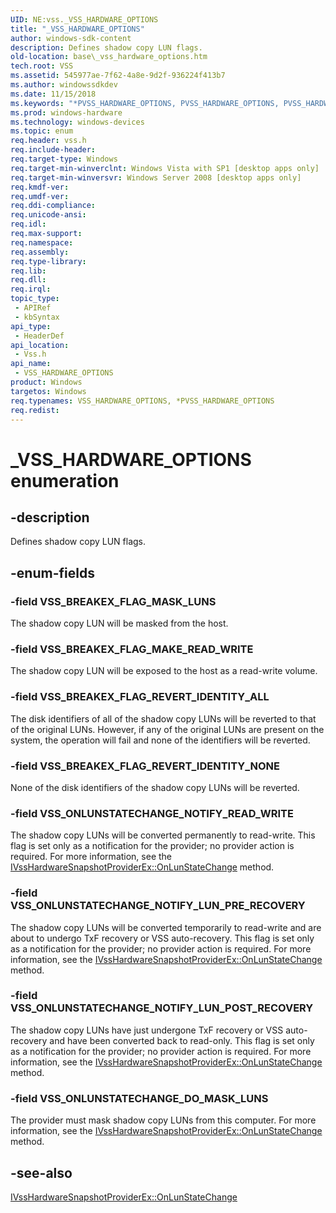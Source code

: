 ```yaml
---
UID: NE:vss._VSS_HARDWARE_OPTIONS
title: "_VSS_HARDWARE_OPTIONS"
author: windows-sdk-content
description: Defines shadow copy LUN flags.
old-location: base\_vss_hardware_options.htm
tech.root: VSS
ms.assetid: 545977ae-7f62-4a8e-9d2f-936224f413b7
ms.author: windowssdkdev
ms.date: 11/15/2018
ms.keywords: "*PVSS_HARDWARE_OPTIONS, PVSS_HARDWARE_OPTIONS, PVSS_HARDWARE_OPTIONS enumeration pointer, VSS_BREAKEX_FLAG_MAKE_READ_WRITE, VSS_BREAKEX_FLAG_MASK_LUNS, VSS_BREAKEX_FLAG_REVERT_IDENTITY_ALL, VSS_BREAKEX_FLAG_REVERT_IDENTITY_NONE, VSS_HARDWARE_OPTIONS, VSS_HARDWARE_OPTIONS enumeration, VSS_ONLUNSTATECHANGE_DO_MASK_LUNS, VSS_ONLUNSTATECHANGE_NOTIFY_LUN_POST_RECOVERY, VSS_ONLUNSTATECHANGE_NOTIFY_LUN_PRE_RECOVERY, VSS_ONLUNSTATECHANGE_NOTIFY_READ_WRITE, _VSS_HARDWARE_OPTIONS, _VSS_HARDWARE_OPTIONS enumeration, base._vss_hardware_options, vss/PVSS_HARDWARE_OPTIONS, vss/VSS_BREAKEX_FLAG_MAKE_READ_WRITE, vss/VSS_BREAKEX_FLAG_MASK_LUNS, vss/VSS_BREAKEX_FLAG_REVERT_IDENTITY_ALL, vss/VSS_BREAKEX_FLAG_REVERT_IDENTITY_NONE, vss/VSS_ONLUNSTATECHANGE_DO_MASK_LUNS, vss/VSS_ONLUNSTATECHANGE_NOTIFY_LUN_POST_RECOVERY, vss/VSS_ONLUNSTATECHANGE_NOTIFY_LUN_PRE_RECOVERY, vss/VSS_ONLUNSTATECHANGE_NOTIFY_READ_WRITE, vss/_VSS_HARDWARE_OPTIONS"
ms.prod: windows-hardware
ms.technology: windows-devices
ms.topic: enum
req.header: vss.h
req.include-header: 
req.target-type: Windows
req.target-min-winverclnt: Windows Vista with SP1 [desktop apps only]
req.target-min-winversvr: Windows Server 2008 [desktop apps only]
req.kmdf-ver: 
req.umdf-ver: 
req.ddi-compliance: 
req.unicode-ansi: 
req.idl: 
req.max-support: 
req.namespace: 
req.assembly: 
req.type-library: 
req.lib: 
req.dll: 
req.irql: 
topic_type:
 - APIRef
 - kbSyntax
api_type:
 - HeaderDef
api_location:
 - Vss.h
api_name:
 - VSS_HARDWARE_OPTIONS
product: Windows
targetos: Windows
req.typenames: VSS_HARDWARE_OPTIONS, *PVSS_HARDWARE_OPTIONS
req.redist: 
---
```


# _VSS_HARDWARE_OPTIONS enumeration


## -description


Defines shadow copy LUN flags.


## -enum-fields




### -field VSS_BREAKEX_FLAG_MASK_LUNS

The shadow copy LUN will be masked from the host.


### -field VSS_BREAKEX_FLAG_MAKE_READ_WRITE

The shadow copy LUN will be exposed to the host as a read-write volume.


### -field VSS_BREAKEX_FLAG_REVERT_IDENTITY_ALL

The disk identifiers of all of the shadow copy LUNs will be reverted to that of the original LUNs. However, if any of the original LUNs are present on the system, the operation will fail and none of the identifiers will be reverted.


### -field VSS_BREAKEX_FLAG_REVERT_IDENTITY_NONE

None of the disk identifiers of the shadow copy LUNs will be reverted.


### -field VSS_ONLUNSTATECHANGE_NOTIFY_READ_WRITE

The shadow copy LUNs will be converted permanently to read-write. This flag is set only as a notification for the provider; no provider action is required. For more information, see the <a href="https://msdn.microsoft.com/7546eca0-db52-4c4b-9b5a-a3cfdf2a98af">IVssHardwareSnapshotProviderEx::OnLunStateChange</a> method.


### -field VSS_ONLUNSTATECHANGE_NOTIFY_LUN_PRE_RECOVERY

The shadow copy LUNs will be converted temporarily to read-write and are about to undergo TxF recovery or VSS auto-recovery. This flag is set only as a notification for the provider; no provider action is required. For more information, see the <a href="https://msdn.microsoft.com/7546eca0-db52-4c4b-9b5a-a3cfdf2a98af">IVssHardwareSnapshotProviderEx::OnLunStateChange</a> method.


### -field VSS_ONLUNSTATECHANGE_NOTIFY_LUN_POST_RECOVERY

The shadow copy LUNs have just undergone TxF recovery or VSS auto-recovery and have been converted back to read-only. This flag is set only as a notification for the provider; no provider action is required. For more information, see the <a href="https://msdn.microsoft.com/7546eca0-db52-4c4b-9b5a-a3cfdf2a98af">IVssHardwareSnapshotProviderEx::OnLunStateChange</a> method.


### -field VSS_ONLUNSTATECHANGE_DO_MASK_LUNS

The provider must mask shadow copy LUNs from this computer. For more information, see the <a href="https://msdn.microsoft.com/7546eca0-db52-4c4b-9b5a-a3cfdf2a98af">IVssHardwareSnapshotProviderEx::OnLunStateChange</a> method.


## -see-also




<a href="https://msdn.microsoft.com/7546eca0-db52-4c4b-9b5a-a3cfdf2a98af">IVssHardwareSnapshotProviderEx::OnLunStateChange</a>
 

 

